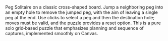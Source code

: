 Peg Solitaire on a classic cross-shaped board. Jump a neighboring peg into an empty hole to remove the jumped peg, with the aim of leaving a single peg at the end. Use clicks to select a peg and then the destination hole; moves must be valid, and the puzzle provides a reset option. This is a pure solo grid‑based puzzle that emphasizes planning and sequence of captures, implemented smoothly on Canvas.